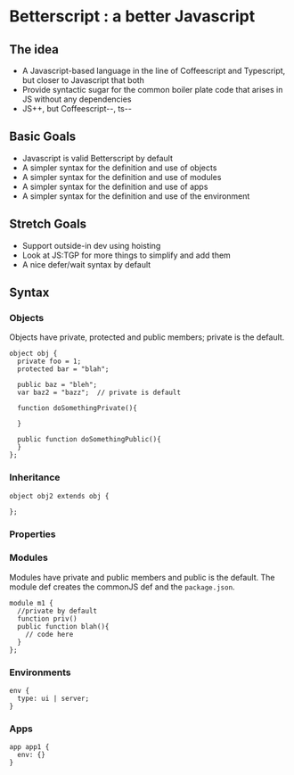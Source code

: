 Betterscript : a better Javascript
==================================

The idea
--------

- A Javascript-based language in the line of Coffeescript and Typescript, but closer to Javascript that both
- Provide syntactic sugar for the common boiler plate code that arises in JS without any dependencies
- JS++, but Coffeescript--, ts--

Basic Goals
-----------

- Javascript is valid Betterscript by default
- A simpler syntax for the definition and use of objects 
- A simpler syntax for the definition and use of  modules
- A simpler syntax for the definition and use of  apps
- A simpler syntax for the definition and use of  the environment

Stretch Goals
-------------

- Support outside-in dev using hoisting
- Look at JS:TGP for more things to simplify and add them
- A nice defer/wait syntax by default

Syntax
------

### Objects
Objects have private, protected and public members; private is the default.

    object obj {
      private foo = 1;
      protected bar = "blah";
    
      public baz = "bleh";
      var baz2 = "bazz";  // private is default
    
      function doSomethingPrivate(){
        
      }
    
      public function doSomethingPublic(){
      }
    };

### Inheritance

    object obj2 extends obj {
      
    };

### Properties

### Modules

Modules have private and public members and public is the default.
The module def creates the commonJS def and the `package.json`.

    module m1 {
      //private by default
      function priv()
      public function blah(){
        // code here
      }
    };

### Environments

    env {
      type: ui | server;
    }

### Apps

    app app1 {
      env: {}
    }

